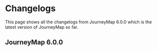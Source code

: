 # **Changelogs**

This page shows all the changelogs from JourneyMap 6.0.0 which is the latest version of JourneyMap so far.

## JourneyMap 6.0.0
